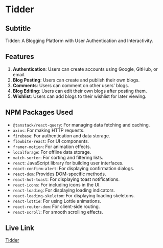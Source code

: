 # Tidder

## Subtitle
Tidder: A Blogging Platform with User Authentication and Interactivity.

## Features
1. **Authentication**: Users can create accounts using Google, GitHub, or email.
2. **Blog Posting**: Users can create and publish their own blogs.
3. **Comments**: Users can comment on other users' blogs.
4. **Blog Editing**: Users can edit their own blogs after posting them.
5. **Wishlist**: Users can add blogs to their wishlist for later viewing.

## NPM Packages Used
- `@tanstack/react-query`: For managing data fetching and caching.
- `axios`: For making HTTP requests.
- `firebase`: For authentication and data storage.
- `flowbite-react`: For UI components.
- `framer-motion`: For animation effects.
- `localforage`: For offline data storage.
- `match-sorter`: For sorting and filtering lists.
- `react`: JavaScript library for building user interfaces.
- `react-confirm-alert`: For displaying confirmation dialogs.
- `react-dom`: Provides DOM-specific methods.
- `react-hot-toast`: For displaying toast notifications.
- `react-icons`: For including icons in the UI.
- `react-loading`: For displaying loading indicators.
- `react-loading-skeleton`: For displaying loading skeletons.
- `react-lottie`: For using Lottie animations.
- `react-router-dom`: For client-side routing.
- `react-scroll`: For smooth scrolling effects.

## Live Link
[Tidder](https://tidder-49cf8.web.app/)
